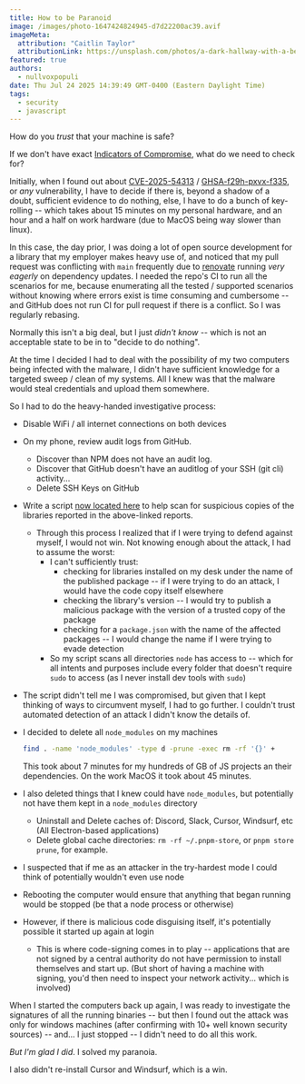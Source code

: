 ```yaml
---
title: How to be Paranoid
image: /images/photo-1647424824945-d7d22200ac39.avif
imageMeta:
  attribution: "Caitlin Taylor"
  attributionLink: https://unsplash.com/photos/a-dark-hallway-with-a-bench-and-lights-P5_OMnAVnl0
featured: true
authors:
  - nullvoxpopuli
date: Thu Jul 24 2025 14:39:49 GMT-0400 (Eastern Daylight Time)
tags:
  - security
  - javascript
---
```


How do you _trust_ that your machine is safe?

If we don't have exact [Indicators of Compromise](https://www.crowdstrike.com/en-us/blog/crowdstrike-falcon-prevents-npm-package-supply-chain-attacks/), what do we need to check for?

Initially, when I found out about  [CVE-2025-54313](https://nvd.nist.gov/vuln/detail/CVE-2025-54313) / [GHSA-f29h-pxvx-f335](https://github.com/advisories/GHSA-f29h-pxvx-f335), or _any_ vulnerability, I have to decide if there is, beyond a shadow of a doubt, sufficient evidence to do nothing, else, I have to do a bunch of key-rolling -- which takes about 15 minutes on my personal hardware, and an hour and a half on work hardware (due to MacOS being way slower than linux).


In this case, the day prior, I was doing a lot of open source development for a library that my employer makes heavy use of, and noticed that my pull request was conflicting with `main` frequently due to [renovate](https://github.com/renovatebot/renovate) running _very eagerly_ on dependency updates. I needed the repo's CI to run all the scenarios for me, because enumerating all the tested / supported scenarios without knowing where errors exist is time consuming and cumbersome -- and GitHub does not run CI for pull request if there is a conflict. So I was regularly rebasing.

Normally this isn't a big deal, but I just _didn't know_ -- which is not an acceptable state to be in to "decide to do nothing". 

At the time I decided I had to deal with the possibility of my two computers being infected with the malware, I didn't have sufficient knowledge for a targeted sweep / clean of my systems. All I knew was that the malware would steal credentials and upload them somewhere.

So I had to do the heavy-handed investigative process:
- Disable WiFi / all internet connections on both devices
- On my phone, review audit logs from GitHub.
    - Discover than NPM does not have an audit log.
    - Discover that GitHub doesn't have an auditlog of your SSH (git cli) activity...
    - Delete SSH Keys on GitHub
- Write a script [now located here](https://github.com/NullVoxPopuli/dotfiles/commit/051eb2144a837144ba1e7357becb2f4fb0024df8) to help scan for suspicious copies of the libraries reported in the above-linked reports.
    - Through this process I realized that if I were trying to defend against myself, I would not win. Not knowing enough about the attack, I had to assume the worst:
        - I can't sufficiently trust:
            - checking for libraries installed on my desk under the name of the published package -- if I were trying to do an attack, I would have the code copy itself elsewhere 
            - checking the library's version -- I would try to publish a malicious package with the version of a trusted copy of the package
            - checking for a `package.json` with the name of the affected packages -- I would change the name if I were trying to evade detection
        - So my script scans all directories `node` has access to -- which for all intents and purposes include every folder that doesn't require `sudo` to access (as I never install dev tools with `sudo`)
- The script didn't tell me I was compromised, but given that I kept thinking of ways to circumvent myself, I had to go further. I couldn't trust automated detection of an attack I didn't know the details of.
- I decided to delete all `node_modules` on my machines
    ```bash
    find . -name 'node_modules' -type d -prune -exec rm -rf '{}' +
    ```
    This took about 7 minutes for my hundreds of GB of JS projects an their dependencies.
    On the work MacOS it took about 45 minutes.

- I also deleted things that I knew could have `node_modules`, but potentially not have them kept in a `node_modules` directory
    - Uninstall and Delete caches of: Discord, Slack, Cursor, Windsurf, etc (All Electron-based applications)
    - Delete global cache directories: `rm -rf ~/.pnpm-store`, or `pnpm store prune`, for example.
- I suspected that if me as an attacker in the try-hardest mode I could think of potentially wouldn't even use node
- Rebooting the computer would ensure that anything that began running would be stopped (be that a node process or otherwise)
- However, if there is malicious code disguising itself, it's potentially possible it started up again at login
    - This is where code-signing comes in to play -- applications that are not signed by a central authority do not have permission to install themselves and start up.
      (But short of having a machine with signing, you'd then need to inspect your network activity... which is involved)


When I started the computers back up again, I was ready to investigate the signatures of all the running binaries -- but then I found out the attack was only for windows machines (after confirming with 10+ well known security sources) -- and... I just stopped -- I didn't need to do all this work.

_But I'm glad I did_. I solved my paranoia.

I also didn't re-install Cursor and Windsurf, which is a win.
